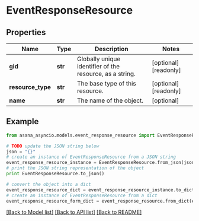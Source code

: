 # EventResponseResource


## Properties

Name | Type | Description | Notes
------------ | ------------- | ------------- | -------------
**gid** | **str** | Globally unique identifier of the resource, as a string. | [optional] [readonly] 
**resource_type** | **str** | The base type of this resource. | [optional] [readonly] 
**name** | **str** | The name of the object. | [optional] 

## Example

```python
from asana_asyncio.models.event_response_resource import EventResponseResource

# TODO update the JSON string below
json = "{}"
# create an instance of EventResponseResource from a JSON string
event_response_resource_instance = EventResponseResource.from_json(json)
# print the JSON string representation of the object
print EventResponseResource.to_json()

# convert the object into a dict
event_response_resource_dict = event_response_resource_instance.to_dict()
# create an instance of EventResponseResource from a dict
event_response_resource_form_dict = event_response_resource.from_dict(event_response_resource_dict)
```
[[Back to Model list]](../README.md#documentation-for-models) [[Back to API list]](../README.md#documentation-for-api-endpoints) [[Back to README]](../README.md)


